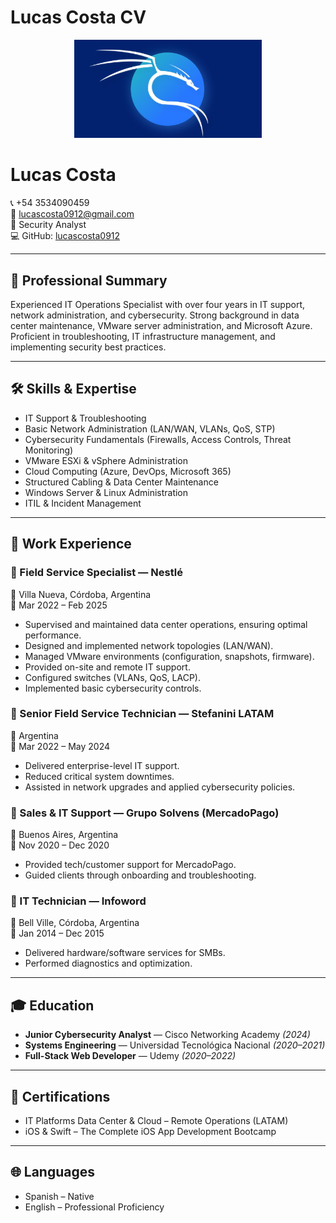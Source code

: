 # Lucas Costa CV
<p align="center">
  <img src="assets.everspringpartners.jpg" alt="Kali Linux Logo" width="300"/>
</p>

# Lucas Costa

📞 +54 3534090459  
📧 lucascosta0912@gmail.com  
💼 Security Analyst  
💻 GitHub: [lucascosta0912](https://github.com/lucascosta0912)

---

## 🧾 Professional Summary

Experienced IT Operations Specialist with over four years in IT support, network administration, and cybersecurity. Strong background in data center maintenance, VMware server administration, and Microsoft Azure. Proficient in troubleshooting, IT infrastructure management, and implementing security best practices.

---

## 🛠 Skills & Expertise

- IT Support & Troubleshooting  
- Basic Network Administration (LAN/WAN, VLANs, QoS, STP)  
- Cybersecurity Fundamentals (Firewalls, Access Controls, Threat Monitoring)  
- VMware ESXi & vSphere Administration  
- Cloud Computing (Azure, DevOps, Microsoft 365)  
- Structured Cabling & Data Center Maintenance  
- Windows Server & Linux Administration  
- ITIL & Incident Management  

---

## 💼 Work Experience

### 🏢 Field Service Specialist — Nestlé  
📍 Villa Nueva, Córdoba, Argentina  
📅 Mar 2022 – Feb 2025  
- Supervised and maintained data center operations, ensuring optimal performance.  
- Designed and implemented network topologies (LAN/WAN).  
- Managed VMware environments (configuration, snapshots, firmware).  
- Provided on-site and remote IT support.  
- Configured switches (VLANs, QoS, LACP).  
- Implemented basic cybersecurity controls.

### 🏢 Senior Field Service Technician — Stefanini LATAM  
📍 Argentina  
📅 Mar 2022 – May 2024  
- Delivered enterprise-level IT support.  
- Reduced critical system downtimes.  
- Assisted in network upgrades and applied cybersecurity policies.

### 🏢 Sales & IT Support — Grupo Solvens (MercadoPago)  
📍 Buenos Aires, Argentina  
📅 Nov 2020 – Dec 2020  
- Provided tech/customer support for MercadoPago.  
- Guided clients through onboarding and troubleshooting.

### 🏢 IT Technician — Infoword  
📍 Bell Ville, Córdoba, Argentina  
📅 Jan 2014 – Dec 2015  
- Delivered hardware/software services for SMBs.  
- Performed diagnostics and optimization.

---

## 🎓 Education

- **Junior Cybersecurity Analyst** — Cisco Networking Academy *(2024)*  
- **Systems Engineering** — Universidad Tecnológica Nacional *(2020–2021)*  
- **Full-Stack Web Developer** — Udemy *(2020–2022)*  

---

## 📜 Certifications

- IT Platforms Data Center & Cloud – Remote Operations (LATAM)  
- iOS & Swift – The Complete iOS App Development Bootcamp  

---

## 🌐 Languages

- Spanish – Native  
- English – Professional Proficiency

